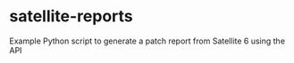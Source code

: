 # satellite-reports
Example Python script to generate a patch report from Satellite 6 using the API
